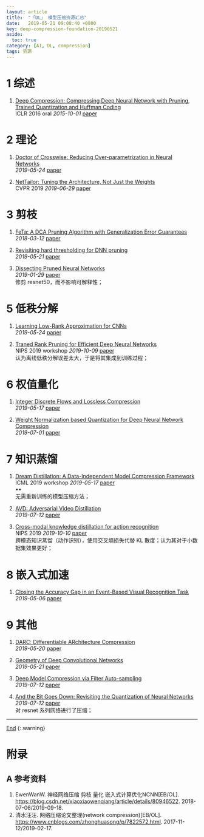 ```yaml
---
layout: article
title:  "「DL」 模型压缩资源汇总"
date:   2019-05-21 09:08:40 +0800
key: deep-compression-foundation-20190521
aside:
  toc: true
category: [AI, DL, compression]
tags: 资源
---
```

<span id='head'></span>  


<!--more-->


# 1 综述
1. [Deep Compression: Compressing Deep Neural Network with Pruning, Trained Quantization and Huffman Coding](https://arxiv.org/abs/1510.00149)   
ICLR 2016 oral *2015-10-01* [paper](https://arxiv.org/abs/1510.00149)    


# 2 理论
1. [Doctor of Crosswise: Reducing Over-parametrization in Neural Networks](http://cn.arxiv.org/abs/1905.10324)   
*2019-05-24* [paper](https://arxiv.org/abs/1905.10324)   

1. [NetTailor: Tuning the Architecture, Not Just the Weights](http://cn.arxiv.org/abs/1907.00274)   
CVPR 2019 *2019-06-29* [paper](https://arxiv.org/abs/1907.00274)   

# 3 剪枝
1. [FeTa: A DCA Pruning Algorithm with Generalization Error Guarantees](https://arxiv.org/abs/1803.04239)   
*2018-03-12* [paper](https://arxiv.org/abs/1803.04239)   

1. [Revisiting hard thresholding for DNN pruning](http://cn.arxiv.org/abs/1905.08793)   
*2019-05-21* [paper](https://arxiv.org/abs/1905.08793)   

1. [Dissecting Pruned Neural Networks](http://cn.arxiv.org/abs/1907.00262)   
*2019-01-29* [paper](https://arxiv.org/abs/1907.00262)   
修剪 resnet50，而不影响可解释性；    

# 5 低秩分解
1. [Learning Low-Rank Approximation for CNNs](http://cn.arxiv.org/abs/1905.10145)   
*2019-05-24* [paper](https://arxiv.org/abs/1905.10145)   

1. [Traned Rank Pruning for Efficient Deep Neural Networks](http://cn.arxiv.org/abs/1910.04576)     
NIPS 2019 workshop *2019-10-09* [paper](https://arxiv.org/abs/1910.04576)      
认为离线低秩分解误差太大，于是将其集成到训练过程；    

# 6 权值量化
1. [Integer Discrete Flows and Lossless Compression](http://cn.arxiv.org/abs/1905.07376)   
*2019-05-17* [paper](https://arxiv.org/abs/1905.07376)   

1. [Weight Normalization based Quantization for Deep Neural Network Compression](http://cn.arxiv.org/abs/1907.00593)   
*2019-07-01* [paper](https://arxiv.org/abs/1907.00593)   

# 7 知识蒸馏
1. [Dream Distillation: A Data-Independent Model Compression Framework](http://cn.arxiv.org/abs/1905.07072)   
ICML 2019 workshop *2019-05-17* [paper](https://arxiv.org/abs/1905.07072)   
$\bullet \bullet$   
无需重新训练的模型压缩方法；   

1. [AVD: Adversarial Video Distillation](http://cn.arxiv.org/abs/1907.05640)    
*2019-07-12* [paper](https://arxiv.org/abs/1907.05640)     

1. [Cross-modal knowledge distillation for action recognition](http://cn.arxiv.org/abs/1910.04641)    
NIPS 2019 *2019-10-10* [paper](https://arxiv.org/abs/1910.04641)    
跨模态知识蒸馏（动作识别），使用交叉熵损失代替 KL 散度；认为其对于小数据集效果更好；   

# 8 嵌入式加速
1. [Closing the Accuracy Gap in an Event-Based Visual Recognition Task](http://cn.arxiv.org/abs/1906.08859)    
*2019-05-06* [paper](https://arxiv.org/abs/1906.08859)    

# 9 其他
1. [DARC: Differentiable ARchitecture Compression](http://cn.arxiv.org/abs/1905.08170)   
*2019-05-20* [paper](https://arxiv.org/abs/1905.08170)   

1. [Geometry of Deep Convolutional Networks](http://cn.arxiv.org/abs/1905.08922)   
*2019-05-21* [paper](https://arxiv.org/abs/1905.08922)   

1. [Deep Model Compression via Filter Auto-sampling](http://cn.arxiv.org/abs/1907.05642)   
*2019-07-12* [paper](https://arxiv.org/abs/1907.05642)    

1. [And the Bit Goes Down: Revisiting the Quantization of Neural Networks](http://cn.arxiv.org/abs/1907.05686)   
*2019-07-12* [paper](https://arxiv.org/abs/1907.05686)    
对 resnet 系列网络进行了压缩；    


-------------------  
[End](#head)
{:.warning}  

# 附录
## A 参考资料
1. EwenWanW. 神经网络压缩 剪枝 量化 嵌入式计算优化NCNN[EB/OL]. <https://blog.csdn.net/xiaoxiaowenqiang/article/details/80946522>. 2018-07-06/2019-09-18.     
1. 清水汪汪. 网络压缩论文整理(network compression)[EB/OL]. <https://www.cnblogs.com/zhonghuasong/p/7822572.html>. 2017-11-12/2019-02-17.    
